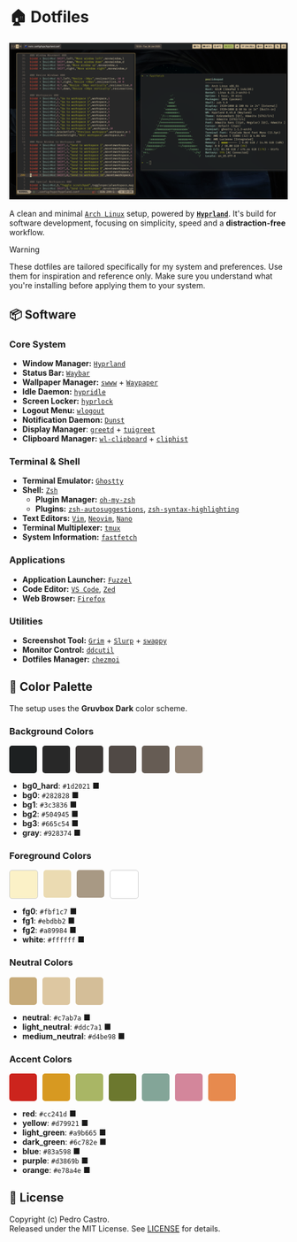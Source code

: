 # 🏠 Dotfiles

![Setup screenshot](screenshots/screenshot1.png)

A clean and minimal [`Arch Linux`](https://archlinux.org/) setup, powered by [**`Hyprland`**](https://hypr.land/). It's build for software development, focusing on simplicity, speed and a **distraction-free** workflow.

> [!WARNING]
> These dotfiles are tailored specifically for my system and preferences. Use them for inspiration and reference only. Make sure you understand what you're installing before applying them to your system.

## 📦 Software

### Core System

- **Window Manager:** [`Hyprland`](https://hypr.land/)
- **Status Bar:** [`Waybar`](https://github.com/Alexays/Waybar/)
- **Wallpaper Manager:** [`swww`](https://github.com/LGFae/swww/) + [`Waypaper`](https://anufrievroman.gitbook.io/waypaper/)
- **Idle Daemon:** [`hypridle`](https://wiki.hypr.land/Hypr-Ecosystem/hypridle/)
- **Screen Locker:** [`hyprlock`](https://wiki.hypr.land/Hypr-Ecosystem/hyprlock/)
- **Logout Menu:** [`wlogout`](https://github.com/ArtsyMacaw/wlogout/)
- **Notification Daemon:** [`Dunst`](https://dunst-project.org/)
- **Display Manager**: [`greetd`](https://sr.ht/~kennylevinsen/greetd/) + [`tuigreet`](https://github.com/apognu/tuigreet/)
- **Clipboard Manager:** [`wl-clipboard`](https://github.com/bugaevc/wl-clipboard/) + [`cliphist`](https://github.com/sentriz/cliphist/)

### Terminal & Shell

- **Terminal Emulator:** [`Ghostty`](https://ghostty.org/)
- **Shell:** [`Zsh`](https://www.zsh.org/)
  - **Plugin Manager:** [`oh-my-zsh`](https://ohmyz.sh/)
  - **Plugins:** [`zsh-autosuggestions`](https://github.com/zsh-users/zsh-autosuggestions/), [`zsh-syntax-highlighting`](https://github.com/zsh-users/zsh-syntax-highlighting/)
- **Text Editors:** [`Vim`](https://www.vim.org/), [`Neovim`](https://neovim.io/), [`Nano`](https://www.nano-editor.org/)
- **Terminal Multiplexer:** [`tmux`](https://github.com/tmux/tmux/)
- **System Information:** [`fastfetch`](https://github.com/fastfetch-cli/fastfetch/)

### Applications

- **Application Launcher:** [`Fuzzel`](https://codeberg.org/dnkl/fuzzel/)
- **Code Editor:** [`VS Code`](https://code.visualstudio.com/), [`Zed`](https://zed.dev/)
- **Web Browser:** [`Firefox`](https://www.mozilla.org/firefox/)

### Utilities

- **Screenshot Tool:** [`Grim`](https://gitlab.freedesktop.org/emersion/grim/) + [`Slurp`](https://github.com/emersion/slurp/) + [`swappy`](https://github.com/jtheoof/swappy/)
- **Monitor Control:** [`ddcutil`](https://www.ddcutil.com/)
- **Dotfiles Manager:** [`chezmoi`](https://www.chezmoi.io/)

## 🎨 Color Palette

The setup uses the **Gruvbox Dark** color scheme.

### Background Colors

<div style="display: flex; gap: 10px; margin: 10px 0;">
  <div style="background: #1d2021; width: 50px; height: 50px; border-radius: 5px; display: inline-block;"></div>
  <div style="background: #282828; width: 50px; height: 50px; border-radius: 5px; display: inline-block;"></div>
  <div style="background: #3c3836; width: 50px; height: 50px; border-radius: 5px; display: inline-block;"></div>
  <div style="background: #504945; width: 50px; height: 50px; border-radius: 5px; display: inline-block;"></div>
  <div style="background: #665c54; width: 50px; height: 50px; border-radius: 5px; display: inline-block;"></div>
  <div style="background: #928374; width: 50px; height: 50px; border-radius: 5px; display: inline-block;"></div>
</div>

- **bg0_hard**: `#1d2021` ■
- **bg0**: `#282828` ■
- **bg1**: `#3c3836` ■
- **bg2**: `#504945` ■
- **bg3**: `#665c54` ■
- **gray**: `#928374` ■

### Foreground Colors

<div style="display: flex; gap: 10px; margin: 10px 0;">
  <div style="background: #fbf1c7; width: 50px; height: 50px; border-radius: 5px; display: inline-block; border: 1px solid #ccc;"></div>
  <div style="background: #ebdbb2; width: 50px; height: 50px; border-radius: 5px; display: inline-block;"></div>
  <div style="background: #a89984; width: 50px; height: 50px; border-radius: 5px; display: inline-block;"></div>
  <div style="background: #ffffff; width: 50px; height: 50px; border-radius: 5px; display: inline-block; border: 1px solid #ccc;"></div>
</div>

- **fg0**: `#fbf1c7` ■
- **fg1**: `#ebdbb2` ■
- **fg2**: `#a89984` ■
- **white**: `#ffffff` ■

### Neutral Colors

<div style="display: flex; gap: 10px; margin: 10px 0;">
  <div style="background: #c7ab7a; width: 50px; height: 50px; border-radius: 5px; display: inline-block;"></div>
  <div style="background: #ddc7a1; width: 50px; height: 50px; border-radius: 5px; display: inline-block;"></div>
  <div style="background: #d4be98; width: 50px; height: 50px; border-radius: 5px; display: inline-block;"></div>
</div>

- **neutral**: `#c7ab7a` ■
- **light_neutral**: `#ddc7a1` ■
- **medium_neutral**: `#d4be98` ■

### Accent Colors

<div style="display: flex; gap: 10px; margin: 10px 0;">
  <div style="background: #cc241d; width: 50px; height: 50px; border-radius: 5px; display: inline-block;"></div>
  <div style="background: #d79921; width: 50px; height: 50px; border-radius: 5px; display: inline-block;"></div>
  <div style="background: #a9b665; width: 50px; height: 50px; border-radius: 5px; display: inline-block;"></div>
  <div style="background: #6c782e; width: 50px; height: 50px; border-radius: 5px; display: inline-block;"></div>
  <div style="background: #83a598; width: 50px; height: 50px; border-radius: 5px; display: inline-block;"></div>
  <div style="background: #d3869b; width: 50px; height: 50px; border-radius: 5px; display: inline-block;"></div>
  <div style="background: #e78a4e; width: 50px; height: 50px; border-radius: 5px; display: inline-block;"></div>
</div>

- **red**: `#cc241d` ■
- **yellow**: `#d79921` ■
- **light_green**: `#a9b665` ■
- **dark_green**: `#6c782e` ■
- **blue**: `#83a598` ■
- **purple**: `#d3869b` ■
- **orange**: `#e78a4e` ■

## 📄 License

Copyright (c) Pedro Castro.\
Released under the MIT License. See [LICENSE](LICENSE) for details.
